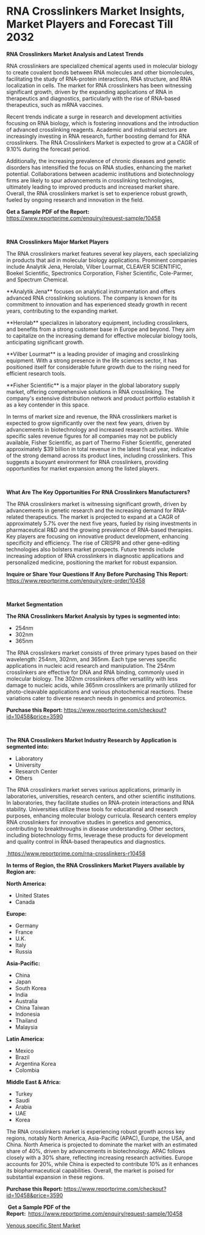 <p><h1>RNA Crosslinkers Market Insights, Market Players and Forecast Till 2032</h1></p><p><strong>RNA Crosslinkers Market Analysis and Latest Trends</strong></p>
<p><p>RNA crosslinkers are specialized chemical agents used in molecular biology to create covalent bonds between RNA molecules and other biomolecules, facilitating the study of RNA-protein interactions, RNA structure, and RNA localization in cells. The market for RNA crosslinkers has been witnessing significant growth, driven by the expanding applications of RNA in therapeutics and diagnostics, particularly with the rise of RNA-based therapeutics, such as mRNA vaccines.</p><p>Recent trends indicate a surge in research and development activities focusing on RNA biology, which is fostering innovations and the introduction of advanced crosslinking reagents. Academic and industrial sectors are increasingly investing in RNA research, further boosting demand for RNA crosslinkers. The RNA Crosslinkers Market is expected to grow at a CAGR of 9.10% during the forecast period. </p><p>Additionally, the increasing prevalence of chronic diseases and genetic disorders has intensified the focus on RNA studies, enhancing the market potential. Collaborations between academic institutions and biotechnology firms are likely to spur advancements in crosslinking technologies, ultimately leading to improved products and increased market share. Overall, the RNA crosslinkers market is set to experience robust growth, fueled by ongoing research and innovation in the field.</p></p>
<p><strong>Get a Sample PDF of the Report:&nbsp;</strong> <a href="https://www.reportprime.com/enquiry/request-sample/10458?utm_campaign=3043&utm_medium=2&utm_source=Github&utm_content=ia&utm_term=20032025&utm_id=rna-crosslinkers">https://www.reportprime.com/enquiry/request-sample/10458</a></p>
<p>&nbsp;</p>
<p><strong>RNA Crosslinkers Major Market Players</strong></p>
<p><p>The RNA crosslinkers market features several key players, each specializing in products that aid in molecular biology applications. Prominent companies include Analytik Jena, Herolab, Vilber Lourmat, CLEAVER SCIENTIFIC, Boekel Scientific, Spectronics Corporation, Fisher Scientific, Cole-Parmer, and Spectrum Chemical.</p><p>**Analytik Jena** focuses on analytical instrumentation and offers advanced RNA crosslinking solutions. The company is known for its commitment to innovation and has experienced steady growth in recent years, contributing to the expanding market.</p><p>**Herolab** specializes in laboratory equipment, including crosslinkers, and benefits from a strong customer base in Europe and beyond. They aim to capitalize on the increasing demand for effective molecular biology tools, anticipating significant growth.</p><p>**Vilber Lourmat** is a leading provider of imaging and crosslinking equipment. With a strong presence in the life sciences sector, it has positioned itself for considerable future growth due to the rising need for efficient research tools. </p><p>**Fisher Scientific** is a major player in the global laboratory supply market, offering comprehensive solutions in RNA crosslinking. The company's extensive distribution network and product portfolio establish it as a key contender in this space.</p><p>In terms of market size and revenue, the RNA crosslinkers market is expected to grow significantly over the next few years, driven by advancements in biotechnology and increased research activities. While specific sales revenue figures for all companies may not be publicly available, Fisher Scientific, as part of Thermo Fisher Scientific, generated approximately $39 billion in total revenue in the latest fiscal year, indicative of the strong demand across its product lines, including crosslinkers. This suggests a buoyant environment for RNA crosslinkers, providing opportunities for market expansion among the listed players.</p></p>
<p>&nbsp;</p>
<p><strong>What Are The Key Opportunities For RNA Crosslinkers Manufacturers?</strong></p>
<p><p>The RNA crosslinkers market is witnessing significant growth, driven by advancements in genetic research and the increasing demand for RNA-related therapeutics. The market is projected to expand at a CAGR of approximately 5.7% over the next five years, fueled by rising investments in pharmaceutical R&D and the growing prevalence of RNA-based therapies. Key players are focusing on innovative product development, enhancing specificity and efficiency. The rise of CRISPR and other gene-editing technologies also bolsters market prospects. Future trends include increasing adoption of RNA crosslinkers in diagnostic applications and personalized medicine, positioning the market for robust expansion.</p></p>
<p><strong>Inquire or Share Your Questions If Any Before Purchasing This Report:</strong> <a href="https://www.reportprime.com/enquiry/pre-order/10458?utm_campaign=3043&utm_medium=2&utm_source=Github&utm_content=ia&utm_term=20032025&utm_id=rna-crosslinkers">https://www.reportprime.com/enquiry/pre-order/10458</a></p>
<p>&nbsp;</p>
<p><strong>Market Segmentation</strong></p>
<p><strong>The RNA Crosslinkers Market Analysis by types is segmented into:</strong></p>
<p><ul><li>254nm</li><li>302nm</li><li>365nm</li></ul></p>
<p><p>The RNA crosslinkers market consists of three primary types based on their wavelength: 254nm, 302nm, and 365nm. Each type serves specific applications in nucleic acid research and manipulation. The 254nm crosslinkers are effective for DNA and RNA binding, commonly used in molecular biology. The 302nm crosslinkers offer versatility with less damage to nucleic acids, while 365nm crosslinkers are primarily utilized for photo-cleavable applications and various photochemical reactions. These variations cater to diverse research needs in genomics and proteomics.</p></p>
<p><strong>Purchase this Report:&nbsp;</strong><a href="https://www.reportprime.com/checkout?id=10458&price=3590&utm_campaign=3043&utm_medium=2&utm_source=Github&utm_content=ia&utm_term=20032025&utm_id=rna-crosslinkers">https://www.reportprime.com/checkout?id=10458&price=3590</a></p>
<p>&nbsp;</p>
<p><strong>The RNA Crosslinkers Market Industry Research by Application is segmented into:</strong></p>
<p><ul><li>Laboratory</li><li>University</li><li>Research Center</li><li>Others</li></ul></p>
<p><p>The RNA crosslinkers market serves various applications, primarily in laboratories, universities, research centers, and other scientific institutions. In laboratories, they facilitate studies on RNA-protein interactions and RNA stability. Universities utilize these tools for educational and research purposes, enhancing molecular biology curricula. Research centers employ RNA crosslinkers for innovative studies in genetics and genomics, contributing to breakthroughs in disease understanding. Other sectors, including biotechnology firms, leverage these products for development and quality control in RNA-based therapeutics and diagnostics.</p></p>
<p><a href="https://www.reportprime.com/rna-crosslinkers-r10458?utm_campaign=3043&utm_medium=2&utm_source=Github&utm_content=ia&utm_term=20032025&utm_id=rna-crosslinkers">&nbsp;https://www.reportprime.com/rna-crosslinkers-r10458</a></p>
<p><strong>In terms of Region, the RNA Crosslinkers Market Players available by Region are:</strong></p>
<p>
    <p> <strong> North America: </strong>
        <ul>
            <li>United States</li>
            <li>Canada</li>
        </ul>
        </p> 
    <p> <strong> Europe: </strong>
        <ul>
            <li>Germany</li>
            <li>France</li>
            <li>U.K.</li>
            <li>Italy</li>
            <li>Russia</li>
        </ul>
        </p> 
    <p> <strong> Asia-Pacific: </strong>
        <ul>
            <li>China</li>
            <li>Japan</li>
            <li>South Korea</li>
            <li>India</li>
            <li>Australia</li>
            <li>China Taiwan</li>
            <li>Indonesia</li>
            <li>Thailand</li>
            <li>Malaysia</li>
        </ul>
        </p> 
    <p> <strong> Latin America: </strong>
        <ul>
            <li>Mexico</li>
            <li>Brazil</li>
            <li>Argentina Korea</li>
            <li>Colombia</li>
        </ul>
        </p> 
    <p> <strong> Middle East & Africa: </strong>
        <ul>
            <li>Turkey</li>
            <li>Saudi</li>
            <li>Arabia</li>
            <li>UAE</li>
            <li>Korea</li>
        </ul>
    </p>
    </p>
<p><p>The RNA crosslinkers market is experiencing robust growth across key regions, notably North America, Asia-Pacific (APAC), Europe, the USA, and China. North America is projected to dominate the market with an estimated share of 40%, driven by advancements in biotechnology. APAC follows closely with a 30% share, reflecting increasing research activities. Europe accounts for 20%, while China is expected to contribute 10% as it enhances its biopharmaceutical capabilities. Overall, the market is poised for substantial expansion in these regions.</p></p>
<p><strong>Purchase this Report: </strong><a href="https://www.reportprime.com/checkout?id=10458&price=3590&utm_campaign=3043&utm_medium=2&utm_source=Github&utm_content=ia&utm_term=20032025&utm_id=rna-crosslinkers">https://www.reportprime.com/checkout?id=10458&price=3590</a></p>
<p>&nbsp;<strong>Get a Sample PDF of the Report:&nbsp;&nbsp;</strong><a href="https://www.reportprime.com/enquiry/request-sample/10458?utm_campaign=3043&utm_medium=2&utm_source=Github&utm_content=ia&utm_term=20032025&utm_id=rna-crosslinkers">https://www.reportprime.com/enquiry/request-sample/10458</a></p>
<p><strong></strong></p>
<p><p><a href="https://github.com/zitanebeibit9/Market-Research-Report-List-1/blob/main/venous-specific-stent-market.md?utm_campaign=3043&utm_medium=2&utm_source=Github&utm_content=ia&utm_term=20032025&utm_id=rna-crosslinkers">Venous specific Stent Market</a></p></p>